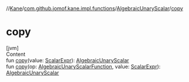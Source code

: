 //[Kane](../../index.md)/[com.github.jomof.kane.impl.functions](../index.md)/[AlgebraicUnaryScalar](index.md)/[copy](copy.md)



# copy  
[jvm]  
Content  
fun [copy](copy.md)(value: [ScalarExpr](../../com.github.jomof.kane.impl/-scalar-expr/index.md)): [AlgebraicUnaryScalar](index.md)  
fun [copy](copy.md)(op: [AlgebraicUnaryScalarFunction](../-algebraic-unary-scalar-function/index.md), value: [ScalarExpr](../../com.github.jomof.kane.impl/-scalar-expr/index.md)): [AlgebraicUnaryScalar](index.md)  



